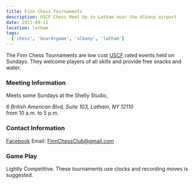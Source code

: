 ```yaml
---
title: Finn Chess Tournaments
description: USCF Chess Meet Up in Latham near the Albany airport
date: 2021-09-11
location: latham
tags:
  ['chess', 'board+game', 'albany', 'latham']
---
```


The Finn Chess Tournaments are low cost [USCF](https://new.uschess.org/) rated events held on Sundays. They welcome players of all skills and provide free snacks and water. 

### Meeting Information

Meets some Sundays at the Shelly Studio, <address>6 British American Blvd, Suite 103, Latham, NY 12110</address> from 10 a.m. to 5 p.m.

### Contact Information
[Facebook](https://www.facebook.com/groups/FinnChessClub/)
Email: [FinnChessClub@gmail.com](mailto:FinnChessClub@gmail.com)

### Game Play

Lightly Competitive. These tournaments use clocks and recording moves is suggested.